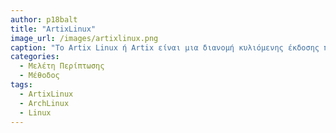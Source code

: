 ```yaml
---
author: p18balt
title: "ArtixLinux"
image_url: /images/artixlinux.png
caption: "Το Artix Linux ή Artix είναι μια διανομή κυλιόμενης έκδοσης που βασίζεται στο Arch Linux που χρησιμοποιεί OpenRC, runit, s6, suite66 ή Dinit init αντί για systemd."
categories:
  - Μελέτη Περίπτωσης
  - Μέθοδος
tags:
  - ArtixLinux
  - ArchLinux
  - Linux
---
```



